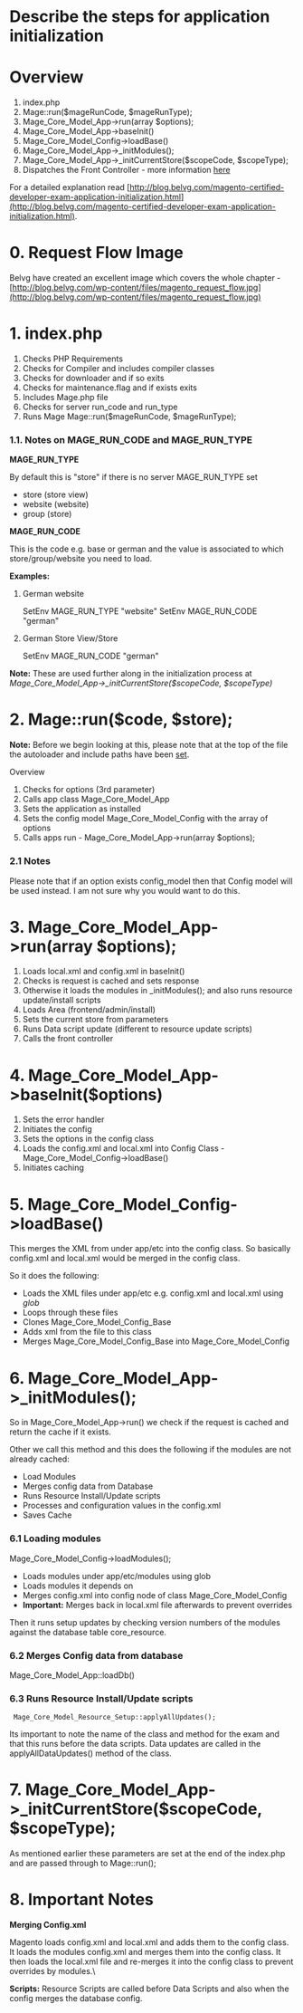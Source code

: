 # Describe the steps for application initialization

# Overview

1. index.php
2. Mage::run($mageRunCode, $mageRunType);
3. Mage_Core_Model_App->run(array $options);
4. Mage_Core_Model_App->baseInit()
5. Mage_Core_Model_Config->loadBase()
6. Mage_Core_Model_App->\_initModules();
7. Mage_Core_Model_App->\_initCurrentStore($scopeCode, $scopeType);
8. Dispatches the Front Controller - more information [here](https://github.com/colinmurphy/magento-exam-notes/blob/master/2.%20Request%20Flow/2.%20Front%20Controller/2.%20Describe%20the%20role%20of%20the%20front%20controller.md)

For a detailed explanation read [http://blog.belvg.com/magento-certified-developer-exam-application-initialization.html](http://blog.belvg.com/magento-certified-developer-exam-application-initialization.html).


# 0. Request Flow Image

Belvg have created an excellent image which covers the whole chapter - [http://blog.belvg.com/wp-content/files/magento_request_flow.jpg](http://blog.belvg.com/wp-content/files/magento_request_flow.jpg)



# 1. index.php


1. Checks PHP Requirements
2. Checks for Compiler and includes compiler classes
3. Checks for downloader and if so exits
4. Checks for maintenance.flag and if exists exits
5. Includes Mage.php file
6. Checks for server run_code and run_type
7. Runs Mage Mage::run($mageRunCode, $mageRunType);


### 1.1. Notes on MAGE_RUN_CODE and MAGE_RUN_TYPE

**MAGE_RUN_TYPE**

By default this is "store" if there is no server MAGE_RUN_TYPE set

- store (store view)
- website (website)
- group (store)


**MAGE_RUN_CODE**

This is the code e.g. base or german and the value is associated to which store/group/website you need to load.

**Examples:**

1. German website

    SetEnv MAGE_RUN_TYPE "website"
    SetEnv MAGE_RUN_CODE "german"


2. German Store View/Store

    SetEnv MAGE_RUN_CODE "german"


**Note:** These are used further along in the initialization process at *Mage_Core_Model_App->\_initCurrentStore($scopeCode, $scopeType)*


# 2. Mage::run($code, $store);

**Note:** Before we begin looking at this, please note that at the top of the file the autoloader and include paths have been [set](https://github.com/colinmurphy/magento-exam-notes/blob/master/1.%20Basics/1.%20Architecture/6.%20Explain%20class%20naming%20conventions%20and%20their%20relationship%20with%20the%20autoloader.md).

Overview

1. Checks for options (3rd parameter)
2. Calls app class Mage_Core_Model_App
3. Sets the application as installed
4. Sets the config model Mage_Core_Model_Config with the array of options
5. Calls apps run - Mage_Core_Model_App->run(array $options);


### 2.1 Notes

Please note that if an option exists config_model then that Config model will be used instead.
I am not sure why you would want to do this.


# 3. Mage_Core_Model_App->run(array $options);

1. Loads local.xml and config.xml in baseInit()
2. Checks is request is cached and sets response
3. Otherwise it loads the modules in \_initModules(); and also runs resource update/install scripts
4. Loads Area (frontend/admin/install)
5. Sets the current store from parameters
6. Runs Data script update (different to resource update scripts)
7. Calls the front controller

# 4. Mage_Core_Model_App->baseInit($options)

1. Sets the error handler
2. Initiates the config
3. Sets the options in the config class
4. Loads the config.xml and local.xml into Config Class -  Mage_Core_Model_Config->loadBase()
5. Initiates caching

# 5. Mage_Core_Model_Config->loadBase()

This merges the XML from under app/etc into the config class.
So basically config.xml and local.xml would be merged in the config class.

So it does the following:

- Loads the XML files under app/etc e.g. config.xml and local.xml using *glob*
- Loops through these files
- Clones Mage_Core_Model_Config_Base
- Adds xml from the file to this class
- Merges Mage_Core_Model_Config_Base into Mage_Core_Model_Config

# 6. Mage_Core_Model_App->\_initModules();

So in Mage_Core_Model_App->run() we check if the request is cached and return the cache if it exists.

Other we call this method and this does the following if the modules are not already cached:

- Load Modules
- Merges config data from Database
- Runs Resource Install/Update scripts
- Processes and configuration values in the config.xml
- Saves Cache

### 6.1 Loading modules

Mage_Core_Model_Config->loadModules();

- Loads modules under app/etc/modules using glob
- Loads modules it depends on
- Merges config.xml into config node of class Mage_Core_Model_Config
- **Important:** Merges back in local.xml file afterwards to prevent overrides

Then it runs setup updates by checking version numbers of the modules against the database table core_resource.

### 6.2 Merges Config data from database

Mage_Core_Model_App::loadDb()

### 6.3 Runs Resource Install/Update scripts


     Mage_Core_Model_Resource_Setup::applyAllUpdates();


Its important to note the name of the class and method for the exam and that this runs before the data scripts.
Data updates are called in the applyAllDataUpdates() method of the class.


# 7. Mage_Core_Model_App->\_initCurrentStore($scopeCode, $scopeType);

As mentioned earlier these parameters are set at the end of the index.php and are passed through to Mage::run();


# 8. Important Notes

**Merging Config.xml**

Magento loads config.xml and local.xml and adds them to the config class.
It loads the modules config.xml and merges them into the config class.
It then loads the local.xml file and re-merges it into the config class to prevent overrides by modules.\

**Scripts:**
Resource Scripts are called before Data Scripts and also when the config merges the database config.
